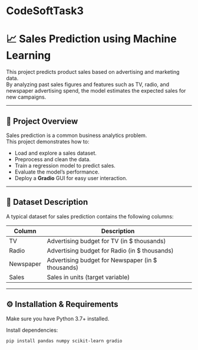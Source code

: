 # CodeSoftTask3
# 📈 Sales Prediction using Machine Learning

This project predicts product sales based on advertising and marketing data.  
By analyzing past sales figures and features such as TV, radio, and newspaper advertising spend, the model estimates the expected sales for new campaigns.

---

## 📌 Project Overview

Sales prediction is a common business analytics problem.  
This project demonstrates how to:

- Load and explore a sales dataset.
- Preprocess and clean the data.
- Train a regression model to predict sales.
- Evaluate the model’s performance.
- Deploy a **Gradio** GUI for easy user interaction.

---

## 📂 Dataset Description

A typical dataset for sales prediction contains the following columns:

| Column     | Description |
|------------|-------------|
| TV         | Advertising budget for TV (in $ thousands) |
| Radio      | Advertising budget for Radio (in $ thousands) |
| Newspaper  | Advertising budget for Newspaper (in $ thousands) |
| Sales      | Sales in units (target variable) |

---

## ⚙️ Installation & Requirements

Make sure you have Python 3.7+ installed.

Install dependencies:

```bash
pip install pandas numpy scikit-learn gradio
